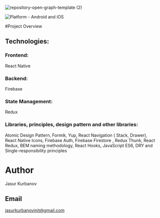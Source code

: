 ![repository-open-graph-template (2)](https://user-images.githubusercontent.com/41279178/98071794-54ace500-1e86-11eb-8977-61140e40e358.png)

![Platform - Android and iOS](https://img.shields.io/badge/platform-Android%20%7C%20iOS-blue.svg?style=for-the-badge)

#Project Overview
 
## Technologies:
### Frontend:     
  React Native                    

### Backend:   
  Firebase

### State Management:
   Redux
   
### Libraries, principles, design pattern and other libraries:
  Atomic Design Pattern, Formik, Yup, React Navigation ( Stack, Drawer), React Native Icons, Firebase Auth, Firebase Firestore , Redux Thunk, React Redux, BEM naming methodology, React Hooks, JavaScript ES6, DRY and Single-responsibility principles

# Author
Jasur Kurbanov
## Email
jasurkurbanovinit@gmail.com
